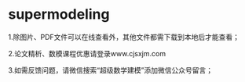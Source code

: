 # supermodeling
1.除图片、PDF文件可以在线查看外，其他文件都需下载到本地后才能查看；

2.论文精析、数模课程优惠请登录www.cjsxjm.com

3.如需反馈问题，请微信搜索“超级数学建模”添加微信公众号留言；

